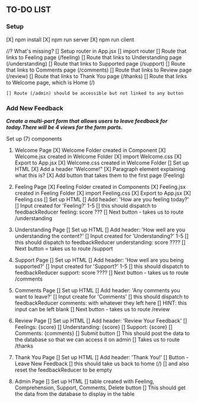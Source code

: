 ## TO-DO LIST

### Setup
[X] npm install
[X] npm run server
[X] npm run client

//? What's missing?
[] Setup router in App.jsx
[] import router
    [] Route that links to Feeling page (/feeling)
    [] Route that links to Understanding page (/understanding)
    [] Route that links to Supported page (/support)
    [] Route that links to Comments page (/comments)
    [] Route that links to Review page (/review)
    [] Route that links to Thank You page (/thanks)
    [] Route that links to Welcome page, which is Home (/)

    [] Route (/admin) should be accessible but not linked to any button

### Add New Feedback

***Create a multi-part form that allows users to leave feedback for today.There will be 4 views for the form parts.***

Set up (7) components 

1. Welcome Page
[X] Welcome Folder created in Component
[X] Welcome.jsx created in Welcome Folder
    [X] import Welcome.css
    [X] Export to App.jsx
[X] Welcome.css created in Welcome Folder
[] Set up HTML
    [X] Add a header 'Welcome!"
    [X] Paragraph element explaining what this is?
    [X] Add button that takes them to the first page (Feeling)

2. Feeling Page
[X] Feeling Folder created in Components
[X] Feeling.jsx created in Feeling Folder
    [X] import Feeling.css
    [X] Export to App.jsx
[X] Feeling.css 
[] Set up HTML
    [] Add header: 'How are you feeling today?'
    [] Input created for 'Feeling?' 1-5
        [] this should dispatch to feedbackReducer feeling: score ???
    [] Next button - takes us to route /understanding

3. Understanding Page
[] Set up HTML
    [] Add header: 'How well are you understanding the content?'
    [] Input created for 'Understanding?' 1-5
        [] this should dispatch to feedbackReducer understanding: score ????
    [] Next button = takes us to route /support
    
4. Support Page
[] Set up HTML
    [] Add header: 'How well are you being supported?'
    [] Input created for 'Support?' 1-5
        [] this should dispatch to feedbackReducer support: score ????
    [] Next button - takes us to route /comments

4. Comments Page
[] Set up HTML
    [] Add header: 'Any comments you want to leave?'
    [] Input create for 'Comments'
        [] this should dispatch to feedbackReducer comments: with whatever they left here
        [] HINT: this input can be left blank
    [] Next button - takes us to route /review

5. Review Page
[] Set up HTML
    [] Add header: 'Review Your Feedback'
    [] Feelings: {score}
    [] Understanding: {score}
    [] Support: {score}
    [] Comments: {comments}
    [] Submit button
        [] This should post the data to the database so that we can access it on admin
        [] Takes us to route /thanks

6. Thank You Page
[] Set up HTML
    [] Add header: 'Thank You!'
    [] Button - Leave New Feedback
        [] this should take us back to home (/)
        [] and also reset the feedbackReducer to be empty

7. Admin Page
[] Set up HTML
    [] table created with 
        Feeling, Comprehension, Support, Comments, Delete button
    [] This should get the data from the database to display in the table


